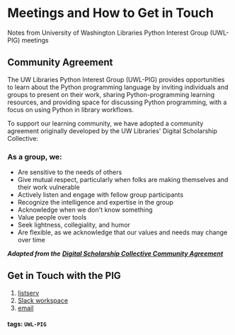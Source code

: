 # Meetings and How to Get in Touch

Notes from University of Washington Libraries Python Interest Group \(UWL-PIG\) meetings

## Community Agreement

The UW Libraries Python Interest Group (UWL-PIG) provides opportunities to learn about the Python programming language by inviting individuals and groups to present on their work, sharing Python-programming learning resources, and providing space for discussing Python programming, with a focus on using Python in library workflows.  

To support our learning community, we have adopted a community agreement originally developed by the UW Libraries' Digital Scholarship Collective:

### As a group, we:

* Are sensitive to the needs of others
* Give mutual respect, particularly when folks are making themselves and their work vulnerable
* Actively listen and engage with fellow group participants
* Recognize the intelligence and expertise in the group
* Acknowledge when we don't know something
* Value people over tools
* Seek lightness, collegiality, and humor
* Are flexible, as we acknowledge that our values and needs may change over time

_**Adapted from the**_ [_**Digital Scholarship Collective Community Agreement**_](https://docs.google.com/document/d/1g8Ln1kCLVk_GPF-zC516nNjZIIByc-EvvFd69lFM0GU/edit#heading=h.ise0o8dv9bll)

## Get in Touch with the PIG

1. [listserv](https://mailman.u.washington.edu/mailman/listinfo/uwlib_pig)
2. [Slack workspace](https://uwlibrariespig.slack.com/)
3. [email](mailto:ries07@uw.edu)

#### tags: `UWL-PIG`

